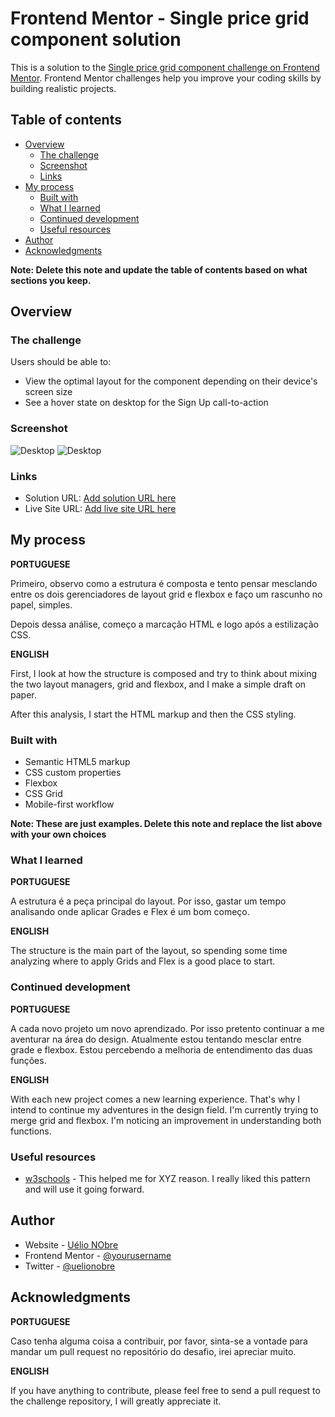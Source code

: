 # Frontend Mentor - Single price grid component solution

This is a solution to the [Single price grid component challenge on Frontend Mentor](https://www.frontendmentor.io/challenges/single-price-grid-component-5ce41129d0ff452fec5abbbc). Frontend Mentor challenges help you improve your coding skills by building realistic projects. 

## Table of contents

- [Overview](#overview)
  - [The challenge](#the-challenge)
  - [Screenshot](#screenshot)
  - [Links](#links)
- [My process](#my-process)
  - [Built with](#built-with)
  - [What I learned](#what-i-learned)
  - [Continued development](#continued-development)
  - [Useful resources](#useful-resources)
- [Author](#author)
- [Acknowledgments](#acknowledgments)

**Note: Delete this note and update the table of contents based on what sections you keep.**

## Overview

### The challenge

Users should be able to:

- View the optimal layout for the component depending on their device's screen size
- See a hover state on desktop for the Sign Up call-to-action

### Screenshot

![Desktop](./screenshot-desktop.png)
![Desktop](./screenshot-mobile.png)

### Links

- Solution URL: [Add solution URL here](https://github.com/UelioNobre/portfolio-single-price-grid-component)
- Live Site URL: [Add live site URL here](https://uelionobre.github.io/portfolio-single-price-grid-component/)

## My process

__PORTUGUESE__

Primeiro, observo como a estrutura é composta e tento pensar mesclando entre os dois gerenciadores de layout grid e flexbox e faço um rascunho no papel, simples.

Depois dessa análise, começo a marcação HTML e logo após a estilização CSS.

__ENGLISH__

First, I look at how the structure is composed and try to think about mixing the two layout managers, grid and flexbox, and I make a simple draft on paper.

After this analysis, I start the HTML markup and then the CSS styling.

### Built with

- Semantic HTML5 markup
- CSS custom properties
- Flexbox
- CSS Grid
- Mobile-first workflow

**Note: These are just examples. Delete this note and replace the list above with your own choices**

### What I learned

__PORTUGUESE__

A estrutura é a peça principal do layout. Por isso, gastar um tempo analisando onde aplicar Grades e Flex é um bom começo.

__ENGLISH__

The structure is the main part of the layout, so spending some time analyzing where to apply Grids and Flex is a good place to start.

### Continued development

__PORTUGUESE__

A cada novo projeto um novo aprendizado. Por isso pretento continuar a me aventurar na área do design. Atualmente estou tentando mesclar entre grade e flexbox. Estou percebendo a melhoria de entendimento das duas funções.

__ENGLISH__

With each new project comes a new learning experience. That's why I intend to continue my adventures in the design field. I'm currently trying to merge grid and flexbox. I'm noticing an improvement in understanding both functions.

### Useful resources

- [w3schools](https://www.w3schools.com/css/) - This helped me for XYZ reason. I really liked this pattern and will use it going forward.

## Author

- Website - [Uélio NObre](https://github.com/UelioNobre/)
- Frontend Mentor - [@yourusername](https://www.frontendmentor.io/profile/UelioNobre)
- Twitter - [@uelionobre](https://www.twitter.com/UelioNobre)

## Acknowledgments

__PORTUGUESE__

Caso tenha alguma coisa a contribuir, por favor, sinta-se a vontade para mandar um pull request no repositório do desafio, irei apreciar muito.

__ENGLISH__ 

If you have anything to contribute, please feel free to send a pull request to the challenge repository, I will greatly appreciate it.
